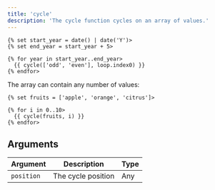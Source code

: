 ```yaml
---
title: 'cycle'
description: 'The cycle function cycles on an array of values.'
---
```


```canvas {% process=false>
{% set start_year = date() | date('Y')>
{% set end_year = start_year + 5>

{% for year in start_year..end_year>
  {{ cycle(['odd', 'even'], loop.index0) }}
{% endfor>
```

The array can contain any number of values:

```canvas {% process=false>
{% set fruits = ['apple', 'orange', 'citrus']>

{% for i in 0..10>
  {{ cycle(fruits, i) }}
{% endfor>
```

## Arguments

Argument   | Description        | Type
---------- | ------------------ | ----
`position` | The cycle position | Any
